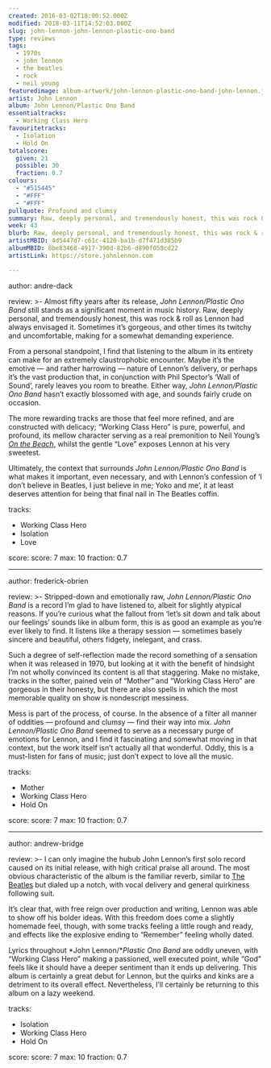 ```yaml
---
created: 2016-03-02T18:00:52.000Z
modified: 2018-03-11T14:52:03.000Z
slug: john-lennon-john-lennon-plastic-ono-band
type: reviews
tags:
  - 1970s
  - john lennon
  - the beatles
  - rock
  - neil young
featuredimage: album-artwork/john-lennon-plastic-ono-band-john-lennon.jpg
artist: John Lennon
album: John Lennon/Plastic Ono Band
essentialtracks:
  - Working Class Hero
favouritetracks:
  - Isolation
  - Hold On
totalscore:
  given: 21
  possible: 30
  fraction: 0.7
colours:
  - "#515445"
  - "#FFF"
  - "#FFF"
pullquote: Profound and clumsy
summary: Raw, deeply personal, and tremendously honest, this was rock & roll as Lennon had always envisaged it. Sometimes it’s gorgeous, and other times its twitchy and uncomfortable, making for a somewhat demanding experience.
week: 43
blurb: Raw, deeply personal, and tremendously honest, this was rock & roll as Lennon had envisaged it. Sometimes it's gorgeous, others twitchy and uncomfortable.
artistMBID: 4d5447d7-c61c-4120-ba1b-d7f471d385b9
albumMBID: 8be83468-4917-390d-82b6-d890f058cd22
artistLink: https://store.johnlennon.com

---
```


author: andre-dack

review: >-
  Almost fifty years after its release, *John Lennon/Plastic Ono Band* still stands as a significant moment in music history. Raw, deeply personal, and tremendously honest, this was rock & roll as Lennon had always envisaged it. Sometimes it’s gorgeous, and other times its twitchy and uncomfortable, making for a somewhat demanding experience. 
  
  From a personal standpoint, I find that listening to the album in its entirety can make for an extremely claustrophobic encounter. Maybe it’s the emotive — and rather harrowing — nature of Lennon’s delivery, or perhaps it’s the vast production that, in conjunction with Phil Spector’s ‘Wall of Sound’, rarely leaves you room to breathe. Either way, *John Lennon/Plastic Ono Band* hasn’t exactly blossomed with age, and sounds fairly crude on occasion. 
  
  The more rewarding tracks are those that feel more refined, and are constructed with delicacy; “Working Class Hero” is pure, powerful, and profound, its mellow character serving as a real premonition to Neil Young’s [*On the Beach*](/reviews/neil-young-on-the-beach), whilst the gentle “Love” exposes Lennon at his very sweetest. 
  
  Ultimately, the context that surrounds *John Lennon/Plastic Ono Band* is what makes it important, even necessary, and with Lennon’s confession of ‘I don’t believe in Beatles, I just believe in me; Yoko and me’, it at least deserves attention for being that final nail in The Beatles coffin.

tracks:
  - Working Class Hero
  - ­Isolation
  - ­Love

score:
  score: 7
  max: 10
  fraction: 0.7

---

author: frederick-obrien

review: >-
  Stripped-down and emotionally raw, *John Lennon/Plastic Ono Band* is a record I’m glad to have listened to, albeit for slightly atypical reasons. If you’re curious what the fallout from ‘let’s sit down and talk about our feelings’ sounds like in album form, this is as good an example as you’re ever likely to find. It listens like a therapy session — sometimes basely sincere and beautiful, others fidgety, inelegant, and crass. 
  
  Such a degree of self-reflection made the record something of a sensation when it was released in 1970, but looking at it with the benefit of hindsight I’m not wholly convinced its content is all that staggering. Make no mistake, tracks in the softer, pained vein of “Mother” and “Working Class Hero” are gorgeous in their honesty, but there are also spells in which the most memorable quality on show is nondescript messiness. 
  
  Mess is part of the process, of course. In the absence of a filter all manner of oddities — profound and clumsy — find their way into mix. *John Lennon/Plastic Ono Band* seemed to serve as a necessary purge of emotions for Lennon, and I find it fascinating and somewhat moving in that context, but the work itself isn’t actually all that wonderful. Oddly, this is a must-listen for fans of music; just don’t expect to love all the music.

tracks:
  - Mother
  - ­Working Class Hero
  - ­Hold On

score:
  score: 7
  max: 10
  fraction: 0.7

---
author: andrew-bridge

review: >-
  I can only imagine the hubub John Lennon’s first solo record caused on its initial release, with high critical praise all around. The most obvious characteristic of the album is the familiar reverb, similar to [The Beatles](/reviews/the-beatles-revolver) but dialed up a notch, with vocal delivery and general quirkiness following suit. 
  
  It’s clear that, with free reign over production and writing, Lennon was able to show off his bolder ideas. With this freedom does come a slightly homemade feel, though, with some tracks feeling a little rough and ready, and effects like the explosive ending to “Remember” feeling wholly dated. 
  
  Lyrics throughout *John Lennon/**Plastic Ono Band* are oddly uneven, with “Working Class Hero” making a passioned, well executed point, while “God” feels like it should have a deeper sentiment than it ends up delivering. This album is certainly a great debut for Lennon, but the quirks and kinks are a detriment to its overall effect. Nevertheless, I’ll certainly be returning to this album on a lazy weekend.

tracks:
  - Isolation
  - ­Working Class Hero
  - ­Hold On

score:
  score: 7
  max: 10
  fraction: 0.7
